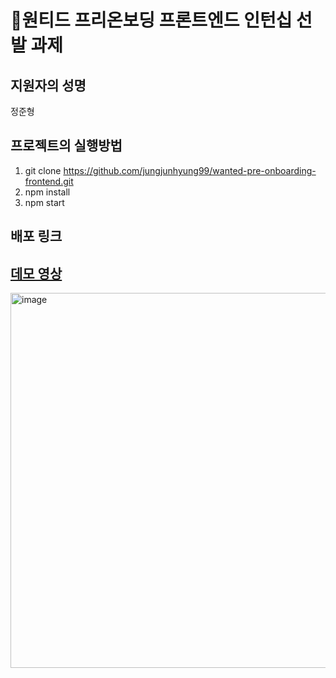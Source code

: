 # 🤞원티드 프리온보딩 프론트엔드 인턴십 선발 과제

## 지원자의 성명
정준형

## 프로젝트의 실행방법
  1. git clone https://github.com/jungjunhyung99/wanted-pre-onboarding-frontend.git
  2. npm install
  3. npm start

## 배포 링크
<a href='https://main--stellular-mousse-d6161f.netlify.app/'>

## 데모 영상
<img width="1000" height="600" alt="image" src="https://github.com/jungjunhyung99/wanted-pre-onboarding-frontend/assets/55770796/0372c176-04ef-4511-b750-f062b082f906">

